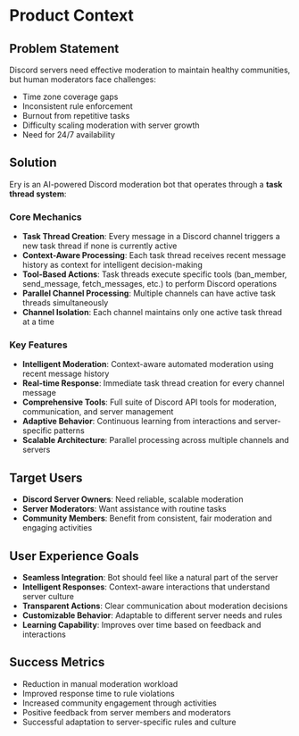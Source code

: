 # Product Context

## Problem Statement

Discord servers need effective moderation to maintain healthy communities, but human moderators face challenges:
- Time zone coverage gaps
- Inconsistent rule enforcement
- Burnout from repetitive tasks
- Difficulty scaling moderation with server growth
- Need for 24/7 availability

## Solution

Ery is an AI-powered Discord moderation bot that operates through a **task thread system**:

### Core Mechanics
- **Task Thread Creation**: Every message in a Discord channel triggers a new task thread if none is currently active
- **Context-Aware Processing**: Each task thread receives recent message history as context for intelligent decision-making
- **Tool-Based Actions**: Task threads execute specific tools (ban_member, send_message, fetch_messages, etc.) to perform Discord operations
- **Parallel Channel Processing**: Multiple channels can have active task threads simultaneously
- **Channel Isolation**: Each channel maintains only one active task thread at a time

### Key Features
- **Intelligent Moderation**: Context-aware automated moderation using recent message history
- **Real-time Response**: Immediate task thread creation for every channel message
- **Comprehensive Tools**: Full suite of Discord API tools for moderation, communication, and server management
- **Adaptive Behavior**: Continuous learning from interactions and server-specific patterns
- **Scalable Architecture**: Parallel processing across multiple channels and servers

## Target Users

- **Discord Server Owners**: Need reliable, scalable moderation
- **Server Moderators**: Want assistance with routine tasks
- **Community Members**: Benefit from consistent, fair moderation and engaging activities

## User Experience Goals

- **Seamless Integration**: Bot should feel like a natural part of the server
- **Intelligent Responses**: Context-aware interactions that understand server culture
- **Transparent Actions**: Clear communication about moderation decisions
- **Customizable Behavior**: Adaptable to different server needs and rules
- **Learning Capability**: Improves over time based on feedback and interactions

## Success Metrics

- Reduction in manual moderation workload
- Improved response time to rule violations
- Increased community engagement through activities
- Positive feedback from server members and moderators
- Successful adaptation to server-specific rules and culture
